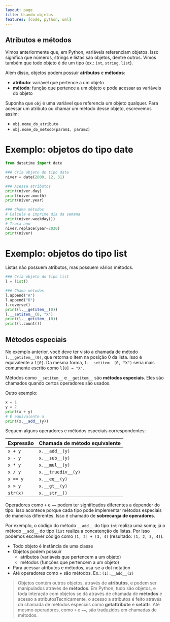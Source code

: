 ```yaml
---
layout: page
title: Usando objetos
features: [code, python, uml]
---
```


## Atributos e métodos

Vimos anteriormente que, em Python, variáveis referenciam objetos. Isso significa que números, strings e listas são objetos, dentre outros. Vimos também que todo objeto é de um tipo (ex.: `int`, `string`, `list`).

Além disso, objetos podem possuir **atributos** e **métodos**:

- **atributo**: variável que pertence a um objeto
- **método**: função que pertence a um objeto e pode acessar as variáveis do objeto

Suponha que `obj` é uma variável que referencia um objeto qualquer. Para acessar um atributo ou chamar um método desse objeto, escrevemos assim:

- `obj.nome_do_atributo`
- `obj.nome_do_metodo(param1, param2)`

# Exemplo: objetos do tipo date

```python
from datetime import date

### Cria objeto do tipo date
niver = date(2000, 12, 31)

### Acessa atributos
print(niver.day)
print(niver.month)
print(niver.year)

### Chama métodos
# Calcula e imprime dia da semana
print(niver.weekday())
# Troca ano
niver.replace(year=2030)
print(niver)
```

# Exemplo: objetos do tipo list

Listas não possuem atributos, mas possuem vários métodos.

```python
### Cria objeto do tipo list
l = list()

### Chama métodos
l.append("A")
l.append("B")
l.reverse()
print(l.__getitem__(0))
l.__setitem__(0, "X")
print(l.__getitem__(0))
print(l.count())
```

## Métodos especiais

No exemplo anterior, você deve ter visto a chamada de método `l.__getitem__(0)`, que retorna o item na posição 0 da lista. Isso é equivalente a `l[0]`. Da mesma forma, `l.__setitem__(0, "X")` seria mais comumente escrito como `l[0] = "X"`.

Métodos como `__setitem__` e `__getitem__` são **métodos especiais**. Eles são chamados quando certos operadores são usados.

Outro exemplo:

```python
x = 1
y = 2
print(x + y)
# É equivalente a
print(x.__add__(y))
```

Seguem alguns operadores e métodos especiais correspondentes:

| Expressão | Chamada de método equivalente |
|-----------|--------------------------|
| `x + y`   | `x.__add__(y)`           |
| `x - y`   | `x.__sub__(y)`           |
| `x * y`   | `x.__mul__(y)`           |
| `x / y`   | `x.__truediv__(y)`       |
| `x == y`  | `x.__eq__(y)`            |
| `x > y`   | `x.__gt__(y)`            |
| `str(x)`  | `x.__str__()`            |

Operadores como `+` e `==` podem ter significados diferentes a depender do tipo. Isso acontece porque cada tipo pode implementar métodos especiais de maneiras diferentes. Isso é chamado de **sobrecarga de operadores**. 

Por exemplo, o código do método `__add__` do tipo `int` realiza uma soma; já o método `__add__` do tipo `list` realiza a concatenção de listas. Por isso podemos escrever código como `[1, 2] + [3, 4]` (resultado: `[1, 2, 3, 4]`).

- Todo objeto é instância de uma classe
- Objetos podem possuir
  - atributos (variáveis que pertencem a um objeto)
  - métodos (funções que pertencem a um objeto)
- Para acessar atributos e métodos, usa-se a dot notation
- Até operadores como + são métodos. Ex.: `(1).__add__(2)`

> Objetos contém outros objetos, através de **atributos**, e podem ser manipulados através de **métodos**. Em Python, tudo são objetos, e toda interação com objetos se dá através de chamada de **métodos** e <span class="tooltip">acesso a atributos<span class="tooltiptext">Tecnicamente, o acesso a atributos é feito através da chamada de métodos especiais como __getattribute__ e __setattr__</span></span>. Até mesmo operadores, como `+` e `==`, são traduzidos em chamadas de métodos.

